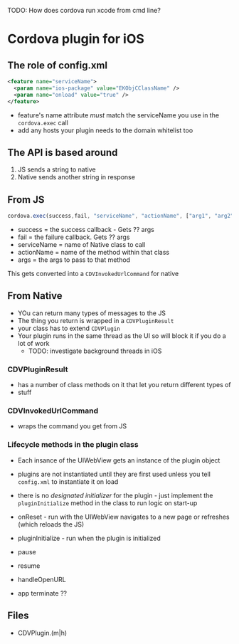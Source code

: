 
TODO: How does cordova run xcode from cmd line?


# Cordova plugin for iOS

## The role of config.xml

```xml
<feature name="serviceName">
  <param name="ios-package" value="EKObjCClassName" />
  <param name="onload" value="true" />
</feature>
```

* feature's name attribute _must_ match the serviceName you use in the `cordova.exec` call
* add any hosts your plugin needs to the domain whitelist too

## The API is based around

1. JS sends a string to native
2. Native sends another string in response


## From JS

```javascript
cordova.exec(success,fail, "serviceName", "actionName", ["arg1", "arg2", ...]);
```

* success = the success callback - Gets ?? args
* fail = the failure callback. Gets ?? args
* serviceName = name of Native class to call
* actionName = name of the method within that class
* args = the args to pass to that method

This gets converted into a `CDVInvokedUrlCommand` for native



## From Native

* YOu can return many types of messages to the JS
* The thing you return is wrapped in a `CDVPluginResult`
* your class has to extend `CDVPlugin`
* Your plugin runs in the same thread as the UI so will block it if you do a lot of work
    * TODO: investigate background threads in iOS

### CDVPluginResult

* has a number of class methods on it that let you return different types of
* stuff

### CDVInvokedUrlCommand

* wraps the command you get from JS

### Lifecycle methods in the plugin class

* Each insance of the UIWebView gets an instance of the plugin object
* plugins are not instantiated until they are first used unless you tell
  `config.xml` to instantiate it on load
* there is no _designated initializer_ for the plugin - just implement the
  `pluginInitialize` method in the class to run logic on start-up

* onReset - run with the UIWebView navigates to a new page or refreshes (which
  reloads the JS)
* pluginInitialize - run when the plugin is initialized
* pause
* resume
* handleOpenURL
* app terminate ??


## Files

* CDVPlugin.(m|h)
